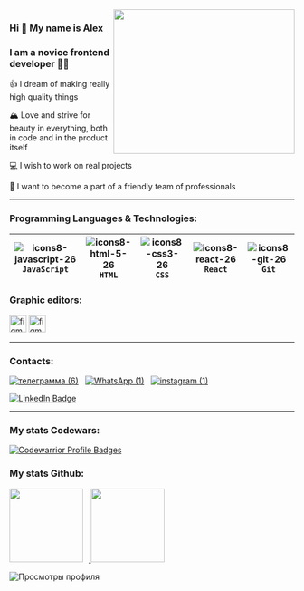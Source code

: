<img align='right' src="https://media.giphy.com/media/qgQUggAC3Pfv687qPC/giphy.gif" width="320" height="255">

###  Hi 👋 My name is Alex
###  I am a novice frontend developer 👨‍💻

👍 I dream of making really high quality things       

🏔️ Love and strive for beauty in everything, both in code and in the product itself        

💻 I wish to work on real projects        

🤝 I want to become a part of a friendly team of professionals      

---------------------------
### Programming Languages & Technologies:
|![icons8-javascript-26](https://user-images.githubusercontent.com/70646350/119318720-4f788180-bc82-11eb-87ff-8201ce9d61c8.png) `JavaScript` | ![icons8-html-5-26](https://user-images.githubusercontent.com/70646350/119315541-9cf2ef80-bc7e-11eb-8f46-ef3766162ab6.png) `HTML` | ![icons8-css3-26](https://user-images.githubusercontent.com/70646350/119316006-1be82800-bc7f-11eb-8166-910c027cd18f.png) `CSS` | ![icons8-react-26](https://user-images.githubusercontent.com/70646350/119316439-a0d34180-bc7f-11eb-9a36-e79d2b093d69.png) `React` | ![icons8-git-26](https://user-images.githubusercontent.com/70646350/119321913-cc592a80-bc85-11eb-9540-8605bd48f3f7.png) **`Git`**|
|:------:|:------:|:------:|:------:|:------:|
### Graphic editors:
<div>
  <img src="https://www.vectorlogo.zone/logos/figma/figma-icon.svg" alt="figma" width="30" height="30" style="max-width: 100%">
  <img src="https://free-png.ru/wp-content/uploads/2022/02/free-png.ru-774.png" alt="figma" width="30" height="30" style="max-width: 100%">
</div>

---------------------------
### Contacts:
[![ телеграмма (6) ](https://user-images.githubusercontent.com/70646350/119327162-5952b280-bc8b-11eb-97b2-4484aab48d02.png)](https://t.me/BleiDLok)&nbsp;&nbsp;
[![ WhatsApp (1) ](https://user-images.githubusercontent.com/70646350/119327478-b189b480-bc8b-11eb-8897-22dbd8a529ad.png)](https://wa.me/79257214411)&nbsp;&nbsp;
[![ instagram (1) ](https://user-images.githubusercontent.com/70646350/119327365-9028c880-bc8b-11eb-868d-6c4ac31869cc.png)](https://www.instagram.com/bleidlok)


<div id="badges">
  <a href="https://www.linkedin.com/in/aleksandr-pavlov-"> 
    <img src="https://img.shields.io/badge/LinkedIn-blue?style=for-the-badge&logo=linkedin&logoColor=white" alt="LinkedIn Badge"/>
  </a>
</div>

---------------------
### My stats Codewars:
[![Codewarrior Profile Badges](https://www.codewars.com/users/Pavlov-Aleksandr/badges/micro)](https://www.codewars.com/users/Pavlov-Aleksandr)

### My stats Github:

<div>
<a href="https://github-readme-stats.vercel.app/api?username=Pavlov-Aleksandr&show_icons=true">
  <img height="130" style="margin-right: 10px" src="https://github-readme-stats.vercel.app/api?username=Pavlov-Aleksandr&hide=contribs&show_icons=true" />
</a>
<a href="https://github-readme-stats.vercel.app/api/top-langs/?username=Pavlov-Aleksandr&layout=compact">
  <img height="130" src="https://github-readme-stats.vercel.app/api/top-langs/?username=Pavlov-Aleksandr&layout=compact" />
</a>
</div>

![ Просмотры профиля ](https://gpvc.arturio.dev/Pavlov-Aleksandr)  
